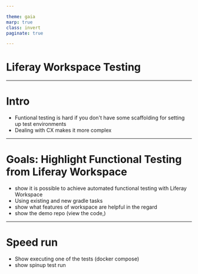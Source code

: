 ```yaml
---

theme: gaia
marp: true
class: invert
paginate: true

---
```


<!-- _class: lead -->

# Liferay Workspace Testing

---

# Intro

- Funtional testing is hard if you don't have some scaffolding for setting up test environments
- Dealing with CX makes it more complex

---

# Goals: Highlight Functional Testing from Liferay Workspace

- show it is possible to achieve automated functional testing with Liferay Workspace
- Using existing and new gradle tasks
- show what features of workspace are helpful in the regard
- show the demo repo (view the code,)

---

# Speed run

- Show executing one of the tests (docker compose)
- show spinup test run